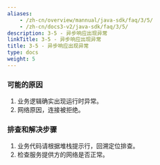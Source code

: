```yaml
---
aliases:
    - /zh-cn/overview/mannual/java-sdk/faq/3/5/
    - /zh-cn/docs3-v2/java-sdk/faq/3/5/
description: 3-5 - 异步响应出现异常
linkTitle: 3-5 - 异步响应出现异常
title: 3-5 - 异步响应出现异常
type: docs
weight: 5
---
```







### 可能的原因

1. 业务逻辑确实出现运行时异常。
2. 网络原因，连接被拒绝。

### 排查和解决步骤

1. 业务代码请根据堆栈提示行，回溯定位排查。
2. 检查服务提供方的网络是否正常。